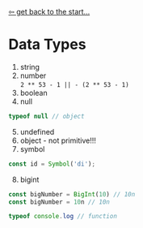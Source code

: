 [&#8678; get back to the start...](../README.md)
# Data Types

1. string
2. number  
`2 ** 53 - 1 || - (2 ** 53 - 1)`
3. boolean
4. null
```js
typeof null // object
```
5. undefined
6. object - not primitive!!!
7. symbol
```js
const id = Symbol('di');
```
8. bigint
```js
const bigNumber = BigInt(10) // 10n
const bigNumber = 10n // 10n
```

```js
typeof console.log // function
```